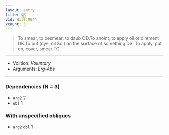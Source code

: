 ```yaml
---
layout: entry
title: སྐུད་
vid: Hill:0044
vcount: 3
---
```

> To smear, to besmear; to daub CD\.To anoint; to apply oil or ointment DK\.To put (dye, oil &c\.) on the surface of something DS\. To apply, put on, cover, smear TC\.

---
* Volition: _Voluntary_
* Arguments: _Erg-Abs_

---

### Dependencies (N = 3)
* `arg2` 2
* `obl` 1


### With unspecified obliques
* `arg2` `obl` 1
